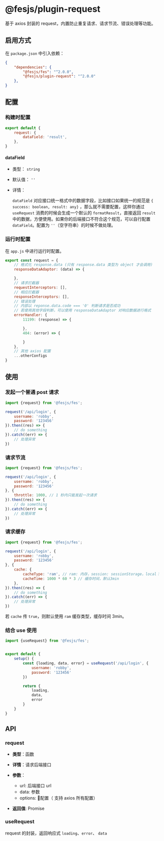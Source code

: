 # @fesjs/plugin-request

基于 axios 封装的 request，内置防止重复请求、请求节流、错误处理等功能。
## 启用方式

在 `package.json` 中引入依赖：
```json
{
    "dependencies": {
        "@fesjs/fes": "^2.0.0",
        "@fesjs/plugin-request": "^2.0.0"
    },
}
```
## 配置

### 构建时配置

```js
export default {
    request: {
        dataField: 'result',
    },
}
```

#### dataField

- 类型： `string`
- 默认值： `''`
- 详情：

    `dataField` 对应接口统一格式中的数据字段，比如接口如果统一的规范是 `{ success: boolean, result: any}` ，那么就不需要配置，这样你通过 `useRequest` 消费的时候会生成一个默认的 `formatResult`，直接返回 `result` 中的数据，方便使用。如果你的后端接口不符合这个规范，可以自行配置 `dataField`。配置为 `''`（空字符串）的时候不做处理。

### 运行时配置

在 `app.js` 中进行运行时配置。
 
```js
export const request = {
    // 格式化 response.data (只有 response.data 类型为 object 才会调用)
    responseDataAdaptor: (data) => {

    },
    // 请求拦截器
    requestInterceptors: [],
    // 相应拦截器
    responseInterceptors: [],
    // 错误处理
    // 内部以 reponse.data.code === '0' 判断请求是否成功
    // 若使用其他字段判断，可以使用 responseDataAdaptor 对响应数据进行格式
    errorHandler: {
        11199: (response) => {

        },
        404: (error) => {

        }
    },
    // 其他 axios 配置
    ...otherConfigs
}
```
## 使用

### 发起一个普通 post 请求

```js
import {request} from '@fesjs/fes';

request('/api/login', {
    username: 'robby',
    password: '123456'
}).then((res) => {
    // do something
}).catch((err) => {
    // 处理异常
})
```

### 请求节流

```js
import {request} from '@fesjs/fes';

request('/api/login', {
    username: 'robby',
    password: '123456'
}, {
    throttle: 1000, // 1 秒内只能发起一次请求
}).then((res) => {
    // do something
}).catch((err) => {
    // 处理异常
})
```

### 请求缓存

```js
import {request} from '@fesjs/fes';

request('/api/login', {
    username: 'robby',
    password: '123456'
}, {
    cache: {
        cacheType: 'ram', // ram: 内存，session: sessionStorage，local：localStorage
        cacheTime: 1000 * 60 * 3 // 缓存时间，默认3min
    },
}).then((res) => {
    // do something
}).catch((err) => {
    // 处理异常
})
```

若 `cache` 传 `true`，则默认使用 `ram` 缓存类型，缓存时间 3min。

### 结合 use 使用

```js
import {useRequest} from '@fesjs/fes';


export default {
    setup() {
        const {loading, data, error} = useRequest('/api/login', {
            username: 'robby',
            password: '123456'
        })

        return {
            loading,
            data,
            error
        }
    }
}
```

## API

### request

- **类型**：函数

- **详情**：请求后端接口
- **参数**：
  - url: 后端接口 url
  - data: 参数
  - options: 配置（ 支持 axios 所有配置）
- **返回值**: Promise

### useRequest

request 的封装，返回响应式 `loading`、`error`、 `data`
